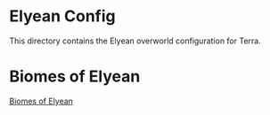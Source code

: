 # Elyean Config

This directory contains the Elyean overworld configuration for Terra.

# Biomes of Elyean

[Biomes of Elyean](Biomes.md)
